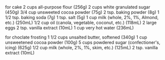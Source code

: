 for cake
2 cups all-purpose flour (256g)
2 cups white granulated sugar (450g)
3/4 cup unsweeted cocoa powder (75g)
2 tsp. baking powder (8g)
1 1/2 tsp. baking soda (7g)
1 tsp. salt (5g)
1 cup milk (whole, 2%, 1%, Almond, etc.) (250mL)
1/2 cup oil (canola, vegetable, coconut, etc.) (118mL)
2 large eggs
2 tsp. vanilla extract (10mL)
1 cup very hot water (236mL)

for choclate frosting
 1 1/2 cups unsalted butter, softened (340g)
1 cup unsweetened cocoa powder (100g)
5 cups powdered sugar (confectioner's, icing) (625g)
1/2 cup milk (whole, 2%, 1%, skim, etc.) (125mL)
2 tsp. vanilla extract (10mL)


